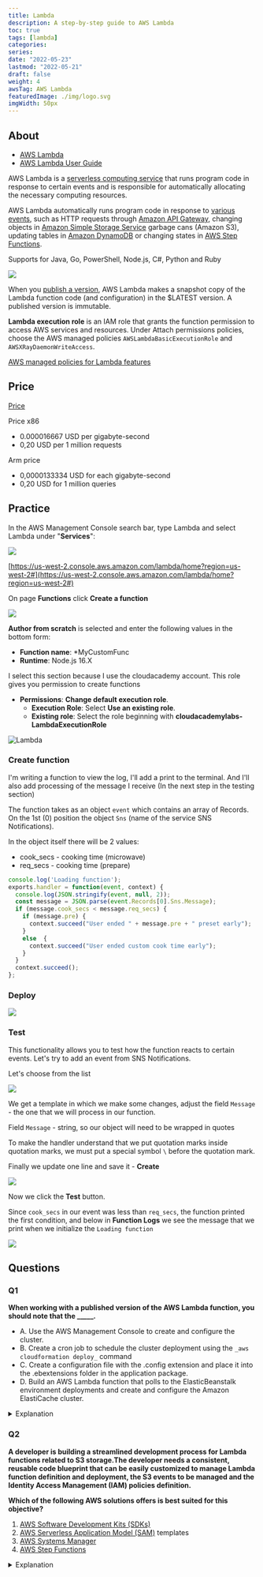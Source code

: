 ```yaml
---
title: Lambda
description: A step-by-step guide to AWS Lambda 
toc: true
tags: [lambda]
categories:
series:
date: "2022-05-23"
lastmod: "2022-05-21"
draft: false
weight: 4
awsTag: AWS Lambda
featuredImage: ./img/logo.svg
imgWidth: 50px
---
```


## About

- [AWS Lambda](https://aws.amazon.com/lambda/)
- [AWS Lambda User Guide](https://docs.aws.amazon.com/lambda/?id=docs_gateway)

AWS Lambda is a [serverless computing service](https://aws.amazon.com/serverless/) that runs program code in response to certain events and is responsible for automatically allocating the necessary computing resources.

AWS Lambda automatically runs program code in response to [various events](http://docs.aws.amazon.com/lambda/latest/dg/intro-core-components.html#intro-core-components-event-sources), such as HTTP requests through [Amazon API Gateway](https://aws.amazon.com/api-gateway/), changing objects in [Amazon Simple Storage Service](https://aws.amazon.com/s3/) garbage cans (Amazon S3), updating tables in [Amazon DynamoDB](https://aws.amazon.com/dynamodb/) or changing states in [AWS Step Functions](https://aws.amazon.com/step-functions/).

Supports for Java, Go, PowerShell, Node.js, C#, Python and Ruby

![](https://d1.awsstatic.com/product-marketing/Lambda/Diagrams/product-page-diagram_Lambda-RealTimeFileProcessing.a59577de4b6471674a540b878b0b684e0249a18c.png)

When you [publish a version](https://docs.aws.amazon.com/lambda/latest/dg/configuration-versions.html), AWS Lambda makes a snapshot copy of the Lambda function code (and configuration) in the $LATEST version. A published version is immutable.

**Lambda execution role** is an IAM role that grants the function permission to access AWS services and resources. Under Attach permissions policies, choose the AWS managed policies `AWSLambdaBasicExecutionRole` and `AWSXRayDaemonWriteAccess`.

[AWS managed policies for Lambda features](https://docs.aws.amazon.com/lambda/latest/dg/lambda-intro-execution-role.html#permissions-executionrole-features)

## Price

[Price](https://aws.amazon.com/lambda/pricing/)

Price x86
- 0.000016667 USD per gigabyte-second
- 0,20 USD per 1 million requests

Arm price
- 0,0000133334 USD for each gigabyte-second
- 0,20 USD for 1 million queries

## Practice

In the AWS Management Console search bar, type Lambda and select Lambda under "****Services****":

![](./img/lambda-1.png)

[https://us-west-2.console.aws.amazon.com/lambda/home?region=us-west-2#](https://us-west-2.console.aws.amazon.com/lambda/home?region=us-west-2#)

On page **Functions** click **Create a function**

![](./img/lambda-2.png)

**Author from scratch** is selected and enter the following values in the bottom form:

- **Function name**: *MyCustomFunc
- **Runtime**: Node.js 16.X

I select this section because I use the cloudacademy account. This role gives you permission to create functions

- **Permissions**: **Change default execution role**.
    - **Execution Role**: Select **Use an existing role**.
    - **Existing role**: Select the role beginning with **cloudacademylabs-LambdaExecutionRole**

![Lambda](./img/lambda-3.png)

### Create function

I'm writing a function to view the log, I'll add a print to the terminal. And I'll also add processing of the message I receive (In the next step in the testing section)

The function takes as an object `event` which contains an array of Records. On the 1st (0) position the object `Sns` (name of the service SNS Notifications).

In the object itself there will be 2 values:

- cook_secs - cooking time (microwave)
- req_secs - cooking time (prepare)

```js
console.log('Loading function');
exports.handler = function(event, context) {
  console.log(JSON.stringify(event, null, 2));
  const message = JSON.parse(event.Records[0].Sns.Message);
  if (message.cook_secs < message.req_secs) {
    if (message.pre) {
      context.succeed("User ended " + message.pre + " preset early");
    }
    else  {
      context.succeed("User ended custom cook time early");
    }
  }
  context.succeed();
};
```

### Deploy

![](./img/lambda-4.png)

### Test

This functionality allows you to test how the function reacts to certain events. Let's try to add an event from SNS Notifications. 

Let's choose from the list

![](./img/lambda-5.png)

We get a template in which we make some changes, adjust the field `Message` - the one that we will process in our function.

Field `Message` - string, so our object will need to be wrapped in quotes

To make the handler understand that we put quotation marks inside quotation marks, we must put a special symbol `\` before the quotation mark.

Finally we update one line and save it - **Create**

![](./img/lambda-6.png)

Now we click the **Test** button.

Since `cook_secs` in our event was less than `req_secs`, the function printed the first condition, and below in **Function Logs** we see the message that we print when we initialize the `Loading function`

![](./img/lambda-7.png)


## Questions

### Q1

**When working with a published version of the AWS Lambda function, you should note that the _____.**

- A. Use the AWS Management Console to create and configure the cluster.
- B. Create a cron job to schedule the cluster deployment using the `_aws cloudformation deploy_` command
- C. Create a configuration file with the .config extension and place it into the .ebextensions folder in the application package.
- D. Build an AWS Lambda function that polls to the ElasticBeanstalk environment deployments and create and configure the Amazon ElastiCache cluster.
  
<details>
<summary>Explanation</summary>
<div>

[AWS Secrets Manager](https://docs.aws.amazon.com/elasticbeanstalk/latest/dg/environment-resources.html)

<mark style="color:white">C</mark> 

</div>
</details>


### Q2

**A developer is building a streamlined development process for Lambda functions related to S3 storage.The developer needs a consistent, reusable code blueprint that can be easily customized to manage Lambda function definition and deployment, the S3 events to be managed and the Identity Access Management (IAM) policies definition.**

**Which of the following AWS solutions offers is best suited for this objective?**

1. [AWS Software Development Kits (SDKs)](https://aws.amazon.com/developer/tools/)
2. [AWS Serverless Application Model (SAM)](https://aws.amazon.com/serverless/sam/) templates
3. [AWS Systems Manager](https://aws.amazon.com/systems-manager/)
4. [AWS Step Functions](/en/tags/step-functions/)

<details>
<summary>Explanation</summary>
<div>

[Serverless Application Model](https://docs.aws.amazon.com/serverless-application-model/latest/developerguide/what-is-sam.html)

<mark style="color:white">2</mark> 

</div>
</details>


